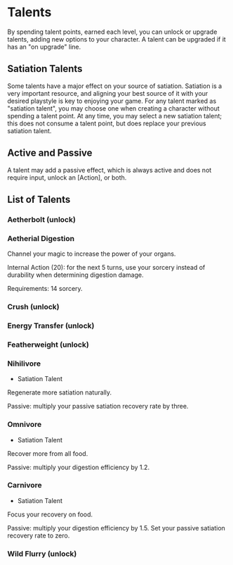 # Talents

By spending talent points, earned each level, you can unlock or upgrade talents,
adding new options to your character. A talent can be upgraded if it has an "on
upgrade" line.

## Satiation Talents

Some talents have a major effect on your source of satiation. Satiation is a
very important resource, and aligning your best source of it with your desired
playstyle is key to enjoying your game. For any talent marked as "satiation
talent", you may choose one when creating a character without spending a talent
point. At any time, you may select a new satiation talent; this does not consume
a talent point, but does replace your previous satiation talent.

## Active and Passive

A talent may add a passive effect, which is always active and does not require
input, unlock an [Action], or both.

## List of Talents

### Aetherbolt (unlock)

### Aetherial Digestion

Channel your magic to increase the power of your organs.

Internal Action (20): for the next 5 turns, use your sorcery instead of
durability when determining digestion damage.

Requirements: 14 sorcery.

### Crush (unlock)

### Energy Transfer (unlock)

### Featherweight (unlock)

### Nihilivore

- Satiation Talent

Regenerate more satiation naturally.

Passive: multiply your passive satiation recovery rate by three.

### Omnivore

- Satiation Talent

Recover more from all food.

Passive: multiply your digestion efficiency by 1.2.

### Carnivore

- Satiation Talent

Focus your recovery on food.

Passive: multiply your digestion efficiency by 1.5. Set your passive satiation
recovery rate to zero.

### Wild Flurry (unlock)
